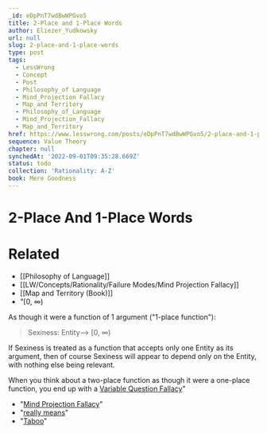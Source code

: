 ```yaml
---
_id: eDpPnT7wdBwWPGvo5
title: 2-Place and 1-Place Words
author: Eliezer_Yudkowsky
url: null
slug: 2-place-and-1-place-words
type: post
tags:
  - LessWrong
  - Concept
  - Post
  - Philosophy_of Language
  - Mind_Projection Fallacy
  - Map_and Territory
  - Philosophy_of_Language
  - Mind_Projection_Fallacy
  - Map_and_Territory
href: https://www.lesswrong.com/posts/eDpPnT7wdBwWPGvo5/2-place-and-1-place-words
sequence: Value Theory
chapter: null
synchedAt: '2022-09-01T09:35:28.669Z'
status: todo
collection: 'Rationality: A-Z'
book: Mere Goodness
---
```


# 2-Place And 1-Place Words


# Related

- [[Philosophy of Language]]
- [[LW/Concepts/Rationality/Failure Modes/Mind Projection Fallacy]]
- [[Map and Territory (Book)]]
- "[0, ∞)

As though it were a function of 1 argument ("1-place function"):

> Sexiness: Entity—> \[0, ∞)

If Sexiness is treated as a function that accepts only one Entity as its argument, then of course Sexiness will appear to depend only on the Entity, with nothing else being relevant.

When you think about a two-place function as though it were a one-place function, you end up with a [Variable Question Fallacy](http://www.overcomingbias.com/2008/03/variable-questi.html)"
- "[Mind Projection Fallacy](http://www.overcomingbias.com/2008/03/mind-projection.html)"
- "[really means](http://www.overcomingbias.com/2008/02/disputing-defin.html)"
- "[Taboo](http://www.overcomingbias.com/2008/02/taboo-words.html)"